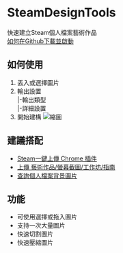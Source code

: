 # SteamDesignTools
快速建立Steam個人檔案藝術作品  
<a href="https://i.imgur.com/JUndWFn.gif" target="_blank" title="示範.gif">如何在Github下載並啟動</a>  

## 如何使用
1. 丟入或選擇圖片
2. 輸出設置  
  |-輸出類型  
  |-詳細設置  
3. 開始建構
![縮圖](https://i.imgur.com/QbqeH11.gif)  

## 建議搭配
 - [Steam一鍵上傳 Chrome 插件](https://chrome.google.com/webstore/detail/steam-profile-assistant/mjmabgdoainclinjecbkdancpamdiaih)  
 - [上傳 藝術作品/螢幕截圖/工作坊/指南](https://steamcommunity.com/sharedfiles/filedetails/?id=1880720456)  
 - [查詢個人檔案背景圖片](https://steam.design)  
 
## 功能
 - 可使用選擇或拖入圖片
 - 支持一次大量圖片
 - 快速切割圖片  
 - 快速壓縮圖片
